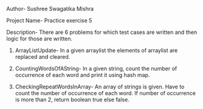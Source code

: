 Author- Sushree Swagatika Mishra

Project Name- Practice exercise 5

Description- There are 6 problems for which test cases are written and then logic for those are written.

1. ArrayListUpdate- 
		In a given arraylist the elements of arraylist are replaced and cleared.

2. CountingWordsOfAString-
		In a given string, count the number of occurrence of each word and print it using hash map.

3. CheckingRepeatWordsInArray-
		An array of strings is given. Have to count the number of occurrence of each word. If number of occurrence is more than 2, return boolean true else false.


